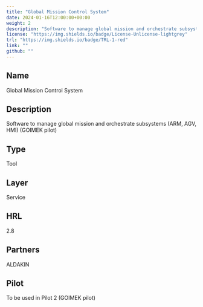 ```yaml
---
title: "Global Mission Control System"
date: 2024-01-16T12:00:00+00:00
weight: 2
description: "Software to manage global mission and orchestrate subsystems (ARM, AGV, HMI) (GOIMEK pilot)"
license: "https://img.shields.io/badge/License-Unlicense-lightgrey"
trl: "https://img.shields.io/badge/TRL-1-red"
link: ""
github: ""
---
```


## Name
Global Mission Control System

## Description
Software to manage global mission and orchestrate subsystems (ARM, AGV, HMI) (GOIMEK pilot)

## Type
Tool

## Layer
Service

## HRL
2.8

## Partners
ALDAKIN

## Pilot
To be used in Pilot 2 (GOIMEK pilot)
